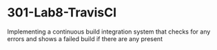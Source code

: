 # 301-Lab8-TravisCI

Implementing a continuous build integration system that checks for any errors and shows a failed build if there are any present
